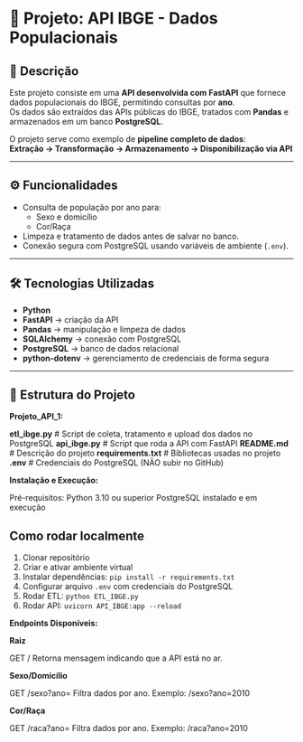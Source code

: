 # 📘 Projeto: API IBGE - Dados Populacionais

## 📝 Descrição

Este projeto consiste em uma **API desenvolvida com FastAPI** que fornece dados populacionais do IBGE, permitindo consultas por **ano**.  
Os dados são extraídos das APIs públicas do IBGE, tratados com **Pandas** e armazenados em um banco **PostgreSQL**.

O projeto serve como exemplo de **pipeline completo de dados**:  
**Extração → Transformação → Armazenamento → Disponibilização via API**

---

## ⚙️ Funcionalidades

- Consulta de população por ano para:
  - Sexo e domicílio
  - Cor/Raça
- Limpeza e tratamento de dados antes de salvar no banco.
- Conexão segura com PostgreSQL usando variáveis de ambiente (`.env`).

---

## 🛠 Tecnologias Utilizadas

- **Python**  
- **FastAPI** → criação da API  
- **Pandas** → manipulação e limpeza de dados  
- **SQLAlchemy** → conexão com PostgreSQL  
- **PostgreSQL** → banco de dados relacional  
- **python-dotenv** → gerenciamento de credenciais de forma segura  

---

## 📂 Estrutura do Projeto

**Projeto_API_1:**

**etl_ibge.py**         # Script de coleta, tratamento e upload dos dados no PostgreSQL
**api_ibge.py**         # Script que roda a API com FastAPI
**README.md**           # Descrição do projeto
**requirements.txt**    # Bibliotecas usadas no projeto
**.env**                # Credenciais do PostgreSQL (NÃO subir no GitHub)


**Instalação e Execução:**

Pré-requisitos:
Python 3.10 ou superior
PostgreSQL instalado e em execução

## Como rodar localmente

1. Clonar repositório
2. Criar e ativar ambiente virtual
3. Instalar dependências: `pip install -r requirements.txt`
4. Configurar arquivo `.env` com credenciais do PostgreSQL
5. Rodar ETL: `python ETL_IBGE.py`
6. Rodar API: `uvicorn API_IBGE:app --reload`

   
**Endpoints Disponíveis:**

**Raiz**

GET /
Retorna mensagem indicando que a API está no ar.


**Sexo/Domicílio**

GET /sexo?ano=<ano>
Filtra dados por ano.
Exemplo: /sexo?ano=2010


**Cor/Raça**

GET /raca?ano=<ano>
Filtra dados por ano.
Exemplo: /raca?ano=2010

